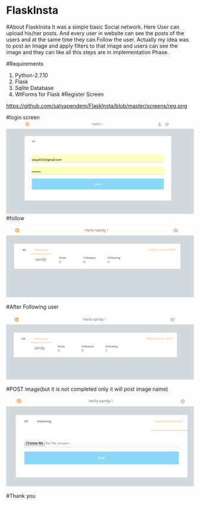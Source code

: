 # FlaskInsta
#About FlaskInsta
It was a simple basic Social network. Here User can upload his/her posts. And every user in website can see the posts of the  users and at the same time they can Follow the user. Actually my idea was to post an Image and apply filters to that image and users can see the image and they can like all this steps are in implementation Phase.

#Requirements
 1. Python-2.7.10
 2. Flask
 3. Sqlite Database
 4. WtForms for Flask
#Register Screen

https://github.com/satyapendem/FlaskInsta/blob/master/screens/reg.png

#login screen 
![alt tag](https://github.com/satyapendem/FlaskInsta/blob/master/screens/log.png)
#follow

![alt tag](https://github.com/satyapendem/FlaskInsta/blob/master/screens/follow.png)

#After Following user

![alt tag](https://github.com/satyapendem/FlaskInsta/blob/master/screens/follow2.png)

#POST image(but it is not completed only it will post image name)

![alt tag](https://github.com/satyapendem/FlaskInsta/blob/master/screens/imgpen.png)


#Thank you

